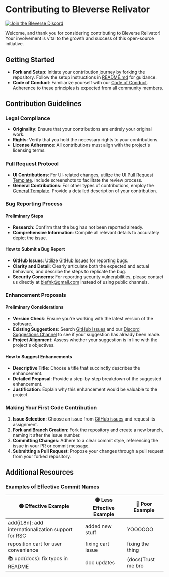 # Contributing to Bleverse Relivator

[![Join the Bleverse Discord](https://discordapp.com/api/guilds/1075533942096150598/widget.png?style=banner2)][bleverse-discord]

Welcome, and thank you for considering contributing to Bleverse Relivator! Your involvement is vital to the growth and success of this open-source initiative.

## Getting Started

- **Fork and Setup**: Initiate your contribution journey by forking the repository. Follow the setup instructions in [README.md](/README.MD) for guidance.
- **Code of Conduct**: Familiarize yourself with our [Code of Conduct](./CODE_OF_CONDUCT.md). Adherence to these principles is expected from all community members.

## Contribution Guidelines

### Legal Compliance

- **Originality**: Ensure that your contributions are entirely your original work.
- **Rights**: Verify that you hold the necessary rights to your contributions.
- **License Adherence**: All contributions must align with the project's licensing terms.

### Pull Request Protocol

- **UI Contributions**: For UI-related changes, utilize the [UI Pull Request Template](.github/issue_template/2.feature_request.yml). Include screenshots to facilitate the review process.
- **General Contributions**: For other types of contributions, employ the [General Template](.github/issue_template/2.feature_request.yml). Provide a detailed description of your contribution.

### Bug Reporting Process

#### Preliminary Steps

- **Research**: Confirm that the bug has not been reported already.
- **Comprehensive Information**: Compile all relevant details to accurately depict the issue.

#### How to Submit a Bug Report

- **GitHub Issues**: Utilize [GitHub Issues](https://github.com/blefnk/relivator/issues/new) for reporting bugs.
- **Clarity and Detail**: Clearly articulate both the expected and actual behaviors, and describe the steps to replicate the bug.
- **Security Concerns**: For reporting security vulnerabilities, please contact us directly at [blefnk@gmail.com](mailto:blefnk@gmail.com) instead of using public channels.

### Enhancement Proposals

#### Preliminary Considerations

- **Version Check**: Ensure you're working with the latest version of the software.
- **Existing Suggestions**: Search [GitHub Issues](https://github.com/blefnk/relivator/issues?q=) and our [Discord Suggestions Channel](https://discord.com/channels/1075533942096150598/1196425440777224212) to see if your suggestion has already been made.
- **Project Alignment**: Assess whether your suggestion is in line with the project's objectives.

#### How to Suggest Enhancements

- **Descriptive Title**: Choose a title that succinctly describes the enhancement.
- **Detailed Proposal**: Provide a step-by-step breakdown of the suggested enhancement.
- **Justification**: Explain why this enhancement would be valuable to the project.

### Making Your First Code Contribution

1. **Issue Selection**: Choose an issue from [GitHub issues](https://github.com/blefnk/relivator/issues?q=) and request its assignment.
2. **Fork and Branch Creation**: Fork the repository and create a new branch, naming it after the issue number.
3. **Committing Changes**: Adhere to a clear commit style, referencing the issue in your PR or commit message.
4. **Submitting a Pull Request**: Propose your changes through a pull request from your forked repository.

## Additional Resources

### Examples of Effective Commit Names

| 🟢 Effective Example                                | 🟡 Less Effective Example | 🔴 Poor Example    |
| --------------------------------------------------- | ------------------------- | ------------------ |
| add(i18n): add internationalization support for RSC | added new stuff           | YOOOOOO            |
| reposition cart for user convenience                | fixing cart issue         | fixing the thing   |
| 📚 upd(docs): fix typos in README                   | doc updates               | (docs)Trust me bro |

[bleverse-discord]: https://discord.gg/Pb8uKbwpsJ
